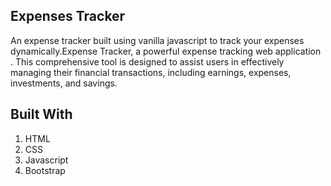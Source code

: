 ## Expenses Tracker

An expense tracker built using vanilla javascript to track your expenses dynamically.Expense Tracker, a powerful expense tracking web application . This comprehensive tool is designed to assist users in effectively managing their financial transactions, including earnings, expenses, investments, and savings.

## Built With

1) HTML
2) CSS
3) Javascript
4) Bootstrap
